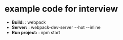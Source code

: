 # example code for interview

* **Build:** : webpack
* **Server:** : webpack-dev-server --hot --inline
* **Run project:** : npm start